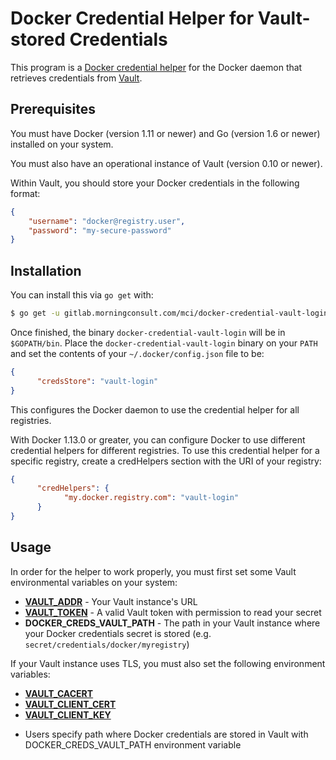 # Docker Credential Helper for Vault-stored Credentials

This program is a [Docker credential helper](https://github.com/docker/docker-credential-helpers) for the Docker daemon that retrieves credentials from [Vault](https://www.vaultproject.io/).

## Prerequisites

You must have Docker (version 1.11 or newer) and Go (version 1.6 or newer) installed on your system.

You must also have an operational instance of Vault (version 0.10 or newer).

Within Vault, you should store your Docker credentials in the following format:
```json
{
    "username": "docker@registry.user",
    "password": "my-secure-password"
}
```



## Installation

You can install this via `go get` with:
```bash
$ go get -u gitlab.morningconsult.com/mci/docker-credential-vault-login
```

Once finished, the binary `docker-credential-vault-login` will be in `$GOPATH/bin`. Place the `docker-credential-vault-login` binary on your `PATH` and set the contents of your `~/.docker/config.json` file to be:

```json
{
	  "credsStore": "vault-login"
}
```

This configures the Docker daemon to use the credential helper for all registries.

With Docker 1.13.0 or greater, you can configure Docker to use different credential helpers for different registries. To use this credential helper for a specific registry, create a credHelpers section with the URI of your registry:
```json
{
	  "credHelpers": {
		    "my.docker.registry.com": "vault-login"
	  }
}
```

## Usage

In order for the helper to work properly, you must first set some Vault environmental variables on your system:
* **[VAULT_ADDR](https://www.vaultproject.io/docs/commands/index.html#vault_addr)** - Your Vault instance's URL
* **[VAULT_TOKEN](https://www.vaultproject.io/docs/commands/index.html#vault_token)** - A valid Vault token with permission to read your secret
* **DOCKER_CREDS_VAULT_PATH** - The path in your Vault instance where your Docker credentials secret is stored (e.g. `secret/credentials/docker/myregistry`)

If your Vault instance uses TLS, you must also set the following environment variables:
* **[VAULT_CACERT](https://www.vaultproject.io/docs/commands/index.html#vault_cacert)**
* **[VAULT_CLIENT_CERT](https://www.vaultproject.io/docs/commands/index.html#vault_client_cert)**
* **[VAULT_CLIENT_KEY](https://www.vaultproject.io/docs/commands/index.html#vault_client_key)**


- Users specify path where Docker credentials are stored in Vault with DOCKER_CREDS_VAULT_PATH environment variable

